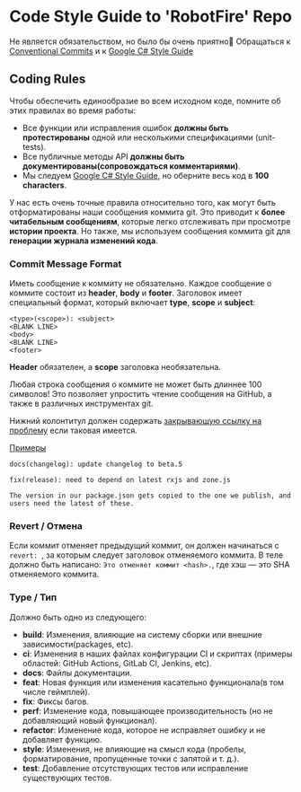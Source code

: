 # Code Style Guide to 'RobotFire' Repo
Не является обязательством, но было бы очень приятно🙂
Обращаться к [Conventional Commits](https://www.conventionalcommits.org/ru/v1.0.0/) и к [Google C# Style Guide](https://google.github.io/styleguide/csharp-style.html)

## <a name="rules"></a> Coding Rules
Чтобы обеспечить единообразие во всем исходном коде, помните об этих правилах во время работы:

* Все функции или исправления ошибок **должны быть протестированы** одной или несколькими спецификациями (unit-tests).
* Все публичные методы API **должны быть документированы(сопровождаться комментариями)**.
* Мы следуем [Google C# Style Guide](https://google.github.io/styleguide/csharp-style.html), но оберните весь код в
  **100 characters**.

У нас есть очень точные правила относительно того, как могут быть отформатированы наши сообщения коммита git. Это приводит к **более
читабельным сообщениям**, которые легко отслеживать при просмотре **истории проекта**. Но также,
мы используем сообщения коммита git для **генерации журнала изменений кода**.

### Commit Message Format
Иметь сообщение к коммиту не обязательно.
Каждое сообщение о коммите состоит из **header**, **body** и **footer**. Заголовок имеет специальный формат, который включает **type**, **scope** и **subject**:

```
<type>(<scope>): <subject>
<BLANK LINE>
<body>
<BLANK LINE>
<footer>
```

**Header** обязателен, а **scope** заголовка необязательна.

Любая строка сообщения о коммите не может быть длиннее 100 символов! Это позволяет упростить чтение сообщения на GitHub, а также в различных инструментах git.

Нижний колонтитул должен содержать [закрывающую ссылку на проблему](https://help.github.com/articles/closing-issues-via-commit-messages/) если таковая имеется.

[Примеры](https://github.com/angular/angular/commits/master)

```
docs(changelog): update changelog to beta.5
```
```
fix(release): need to depend on latest rxjs and zone.js

The version in our package.json gets copied to the one we publish, and users need the latest of these.
```

### Revert / Отмена
Если коммит отменяет предыдущий коммит, он должен начинаться с `revert: `, за которым следует заголовок отменяемого коммита. В теле должно быть написано: `Это отменяет коммит <hash>.`, где хэш — это SHA отменяемого коммита.

### Type / Тип
Должно быть одно из следующего:

* **build**: Изменения, влияющие на систему сборки или внешние зависимости(packages, etc).
* **ci**: Изменения в наших файлах конфигурации CI и скриптах (примеры областей: GitHub Actions, GitLab CI, Jenkins, etc).
* **docs**: Файлы документации.
* **feat**: Новая функция или изменения касательно функционала(в том числе геймплей).
* **fix**: Фиксы багов.
* **perf**: Изменение кода, повышающее производительность (но не добавляющий новый функционал).
* **refactor**: Изменение кода, которое не исправляет ошибку и не добавляет функцию.
* **style**: Изменения, не влияющие на смысл кода (пробелы, форматирование, пропущенные точки с запятой и т. д.).
* **test**: Добавление отсутствующих тестов или исправление существующих тестов.
